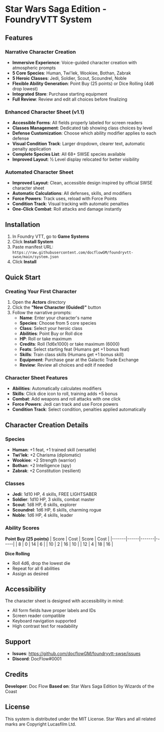 # Star Wars Saga Edition - FoundryVTT System

## Features

### Narrative Character Creation
- **Immersive Experience**: Voice-guided character creation with atmospheric prompts
- **5 Core Species**: Human, Twi'lek, Wookiee, Bothan, Zabrak
- **5 Heroic Classes**: Jedi, Soldier, Scout, Scoundrel, Noble
- **Flexible Ability Generation**: Point Buy (25 points) or Dice Rolling (4d6 drop lowest)
- **Integrated Store**: Purchase starting equipment
- **Full Review**: Review and edit all choices before finalizing


### Enhanced Character Sheet (v1.1)
- **Accessible Forms**: All fields properly labeled for screen readers
- **Classes Management**: Dedicated tab showing class choices by level
- **Defense Customization**: Choose which ability modifier applies to each defense
- **Visual Condition Track**: Larger dropdown, clearer text, automatic penalty application
- **Complete Species List**: All 68+ SWSE species available
- **Improved Layout**: ½ Level display relocated for better visibility

### Automated Character Sheet
- **Improved Layout**: Clean, accessible design inspired by official SWSE character sheet
- **Automatic Calculations**: All defenses, skills, and modifiers
- **Force Powers**: Track uses, reload with Force Points
- **Condition Track**: Visual tracking with automatic penalties
- **One-Click Combat**: Roll attacks and damage instantly

## Installation

1. In Foundry VTT, go to **Game Systems**
2. Click **Install System**
3. Paste manifest URL: `https://raw.githubusercontent.com/docflowGM/foundryvtt-swse/main/system.json`
4. Click **Install**

## Quick Start

### Creating Your First Character

1. Open the **Actors** directory
2. Click the **"New Character (Guided)"** button
3. Follow the narrative prompts:
   - **Name**: Enter your character's name
   - **Species**: Choose from 5 core species
   - **Class**: Select your heroic class
   - **Abilities**: Point Buy or Roll dice
   - **HP**: Roll or take maximum
   - **Credits**: Roll (1d6x1000) or take maximum (6000)
   - **Feats**: Select starting feat (Humans get +1 bonus feat)
   - **Skills**: Train class skills (Humans get +1 bonus skill)
   - **Equipment**: Purchase gear at the Galactic Trade Exchange
   - **Review**: Review all choices and edit if needed

### Character Sheet Features

- **Abilities**: Automatically calculates modifiers
- **Skills**: Click dice icon to roll, training adds +5 bonus
- **Combat**: Add weapons and roll attacks with one click
- **Force Powers**: Jedi can track and use Force powers
- **Condition Track**: Select condition, penalties applied automatically

## Character Creation Details

### Species
- **Human**: +1 feat, +1 trained skill (versatile)
- **Twi'lek**: +2 Charisma (diplomatic)
- **Wookiee**: +2 Strength (warrior)
- **Bothan**: +2 Intelligence (spy)
- **Zabrak**: +2 Constitution (resilient)

### Classes
- **Jedi**: 1d10 HP, 4 skills, FREE LIGHTSABER
- **Soldier**: 1d10 HP, 3 skills, combat master
- **Scout**: 1d8 HP, 6 skills, explorer
- **Scoundrel**: 1d6 HP, 6 skills, charming rogue
- **Noble**: 1d6 HP, 4 skills, leader

### Ability Scores

**Point Buy (25 points)**
| Score | Cost | Score | Cost |
|-------|------|-------|------|
| 8     | 0    | 14    | 6    |
| 10    | 2    | 16    | 10   |
| 12    | 4    | 18    | 16   |

**Dice Rolling**
- Roll 4d6, drop the lowest die
- Repeat for all 6 abilities
- Assign as desired



## Accessibility

The character sheet is designed with accessibility in mind:
- All form fields have proper labels and IDs
- Screen reader compatible
- Keyboard navigation supported
- High contrast text for readability

## Support

- **Issues**: https://github.com/docflowGM/foundryvtt-swse/issues
- **Discord**: DocFlow#0001

## Credits

**Developer**: Doc Flow
**Based on**: Star Wars Saga Edition by Wizards of the Coast

## License

This system is distributed under the MIT License. Star Wars and all related marks are Copyright Lucasfilm Ltd.